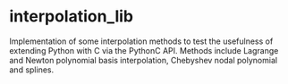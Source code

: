 # interpolation_lib


Implementation of some interpolation methods to test the usefulness of extending Python with C via the PythonC API. Methods include Lagrange and Newton polynomial basis interpolation, Chebyshev nodal polynomial and splines.
